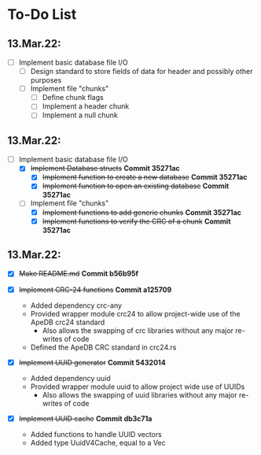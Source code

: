 # To-Do List

## 13.Mar.22:
- [ ] Implement basic database file I/O
  - [ ] Design standard to store fields of data for header and possibly other purposes
  - [ ] Implement file "chunks"
    - [ ] Define chunk flags
    - [ ] Implement a header chunk
    - [ ] Implement a null chunk

## 13.Mar.22:
  - [ ] Implement basic database file I/O
    - [X] ~~Implement Database structs~~ **Commit 35271ac**
      - [X] ~~Implement function to create a new database~~ **Commit 35271ac**
      - [X] ~~Implement function to open an existing database~~ **Commit 35271ac**
    - [ ] Implement file "chunks"
      - [X] ~~Implement functions to add generic chunks~~ **Commit 35271ac**
      - [X] ~~Implement functions to verify the CRC of a chunk~~ **Commit 35271ac**

## 13.Mar.22:
  - [X] ~~Make README.md~~ **Commit b56b95f**
  - [X] ~~Implement CRC-24 functions~~ **Commit a125709**

    - Added dependency crc-any
    - Provided wrapper module crc24 to allow project-wide use of the ApeDB crc24 standard
      - Also allows the swapping of crc libraries without any major re-writes of code
    - Defined the ApeDB CRC standard in crc24.rs

  - [X] ~~Implement UUID generator~~ **Commit 5432014**

    - Added dependency uuid
    - Provided wrapper module uuid to allow project wide use of UUIDs
      - Also allows the swapping of uuid libraries without any major re-writes of code

  - [X] ~~Implement UUID cache~~ **Commit db3c71a**

    - Added functions to handle UUID vectors
    - Added type UuidV4Cache, equal to a Vec<UuidV4>
